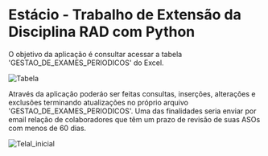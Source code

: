 # Estácio - Trabalho de Extensão da Disciplina RAD com Python

O objetivo da aplicação é consultar acessar a tabela 'GESTAO_DE_EXAMES_PERIODICOS' do Excel.

![Tabela](https://github.com/user-attachments/assets/6396e71c-0a1b-4a50-80d1-cae4efb6819f)


Através da aplicação poderáo ser feitas consultas, inserções, alterações e exclusões terminando atualizações no próprio arquivo 'GESTAO_DE_EXAMES_PERIODICOS'.
Uma das finalidades seria enviar por email relação de colaboradores que têm um prazo de revisão de suas ASOs com menos de 60 dias.

![TelaI_inicial](https://github.com/user-attachments/assets/b42aaa2d-d750-4fa1-8b6e-fc96e398cc4b)





